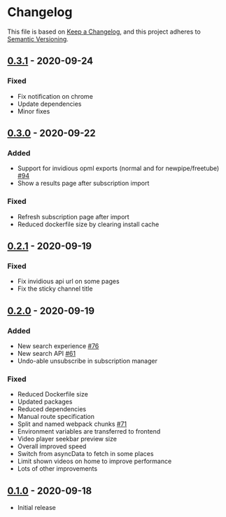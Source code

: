 # Changelog

This file is based on [Keep a Changelog](https://keepachangelog.com/en/1.0.0/),
and this project adheres to [Semantic Versioning](https://semver.org/spec/v2.0.0.html).

## [0.3.1] - 2020-09-24
### Fixed
- Fix notification on chrome
- Update dependencies
- Minor fixes

## [0.3.0] - 2020-09-22
### Added
- Support for invidious opml exports (normal and for newpipe/freetube) [#94](https://github.com/ViewTube/viewtube-vue/issues/94)
- Show a results page after subscription import

### Fixed
- Refresh subscription page after import
- Reduced dockerfile size by clearing install cache

## [0.2.1] - 2020-09-19
### Fixed
- Fix invidious api url on some pages
- Fix the sticky channel title

## [0.2.0] - 2020-09-19
### Added
- New search experience [#76](https://github.com/ViewTube/viewtube-vue/issues/76)
- New search API [#61](https://github.com/ViewTube/viewtube-vue/issues/76)
- Undo-able unsubscribe in subscription manager

### Fixed
- Reduced Dockerfile size 
- Updated packages
- Reduced dependencies
- Manual route specification
- Split and named webpack chunks [#71](https://github.com/ViewTube/viewtube-vue/issues/71)
- Environment variables are transferred to frontend
- Video player seekbar preview size
- Overall improved speed
- Switch from asyncData to fetch in some places
- Limit shown videos on home to improve performance
- Lots of other improvements

## [0.1.0] - 2020-09-18
- Initial release


[0.3.1]: https://github.com/viewtube/viewtube-vue/releases/compare/v0.3.0...v0.3.1
[0.3.0]: https://github.com/viewtube/viewtube-vue/releases/compare/v0.2.1...v0.3.0
[0.2.1]: https://github.com/viewtube/viewtube-vue/releases/compare/v0.2.0...v0.2.1
[0.2.0]: https://github.com/viewtube/viewtube-vue/releases/compare/v0.1.0...v0.2.0
[0.1.0]: https://github.com/viewtube/viewtube-vue/releases/tag/v0.1.0
